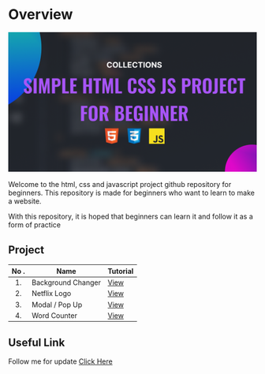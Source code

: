# Overview

![Html Css & Javascript](./README%20BANNER.png)

Welcome to the html, css and javascript project github repository for beginners. This repository is made for beginners who want to learn to make a website.

With this repository, it is hoped that beginners can learn it and follow it as a form of practice

## Project

| No . | Name               | Tutorial                             |
| :--: | ------------------ | ------------------------------------ |
|  1.  | Background Changer | [View](https://youtu.be/T5eeH54gww4) |
|  2.  | Netflix Logo       | [View](https://youtu.be/iFO43pSbRFU) |
|  3.  | Modal / Pop Up     | [View](https://youtu.be/cvGrl-jTloo) |
|  4.  | Word Counter       | [View](https://youtu.be/av0eU0hudWY) |

## Useful Link

Follow me for update [Click Here](https://mylink-krisdev.vercel.app)
